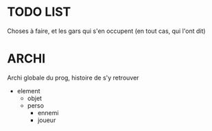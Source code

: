 # TODO LIST
Choses à faire, et les gars qui s'en occupent (en tout cas, qui l'ont dit)








# ARCHI
Archi globale du prog, histoire de s'y retrouver
- element
    - objet
    - perso
        - ennemi
        - joueur


